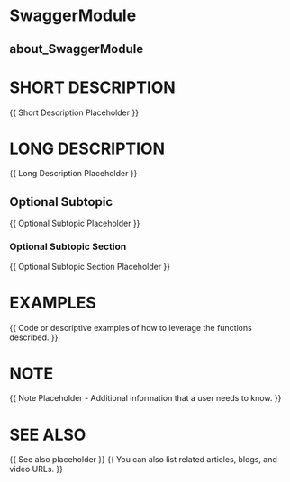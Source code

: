 # SwaggerModule
## about_SwaggerModule

# SHORT DESCRIPTION
{{ Short Description Placeholder }}

# LONG DESCRIPTION
{{ Long Description Placeholder }}

## Optional Subtopic
{{ Optional Subtopic Placeholder }}

### Optional Subtopic Section
{{ Optional Subtopic Section Placeholder }}

# EXAMPLES
{{ Code or descriptive examples of how to leverage the functions described. }}

# NOTE
{{ Note Placeholder - Additional information that a user needs to know. }}

# SEE ALSO
{{ See also placeholder }}
{{ You can also list related articles, blogs, and video URLs. }}

